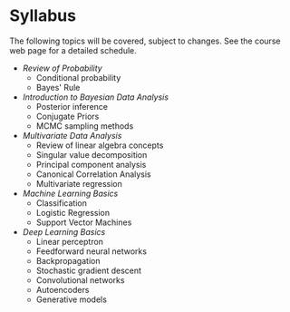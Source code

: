 # Syllabus

The following topics will be covered, subject to changes. See the course web page for a detailed schedule.

* *Review of Probability*
  - Conditional probability
  - Bayes' Rule
* *Introduction to Bayesian Data Analysis*
  - Posterior inference
  - Conjugate Priors
  - MCMC sampling methods
* *Multivariate Data Analysis*
  - Review of linear algebra concepts
  - Singular value decomposition
  - Principal component analysis
  - Canonical Correlation Analysis
  - Multivariate regression
* *Machine Learning Basics*
  - Classification
  - Logistic Regression
  - Support Vector Machines
* *Deep Learning Basics*
  - Linear perceptron
  - Feedforward neural networks
  - Backpropagation
  - Stochastic gradient descent
  - Convolutional networks
  - Autoencoders
  - Generative models
